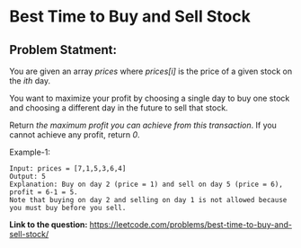 # Best Time to Buy and Sell Stock
## **Problem Statment:**

You are given an array *prices* where *prices[i]* is the price of a given stock on the *ith* day.

You want to maximize your profit by choosing a single day to buy one stock and choosing a different day in the future to sell that stock.

Return *the maximum profit you can achieve from this transaction*. If you cannot achieve any profit, return *0*.

Example-1:

```
Input: prices = [7,1,5,3,6,4]
Output: 5
Explanation: Buy on day 2 (price = 1) and sell on day 5 (price = 6), profit = 6-1 = 5.
Note that buying on day 2 and selling on day 1 is not allowed because you must buy before you sell.
```

**Link to the question:** https://leetcode.com/problems/best-time-to-buy-and-sell-stock/